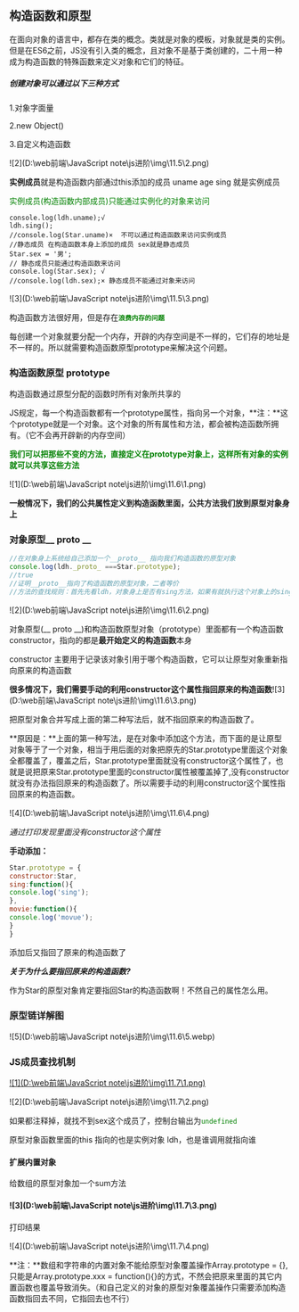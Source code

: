 ##  构造函数和原型

在面向对象的语言中，都存在类的概念。类就是对象的模板，对象就是类的实例。但是在ES6之前，JS没有引入类的概念，且对象不是基于类创建的，二十用一种成为构造函数的特殊函数来定义对象和它们的特征。

##### 创建对象可以通过以下三种方式

1.对象字面量

2.new Object()

3.自定义构造函数

![2](D:\web前端\JavaScript note\js进阶\img\11.5\2.png)

**实例成员**就是构造函数内部通过this添加的成员 uname age sing 就是实例成员

<font color=green>实例成员(构造函数内部成员)只能通过实例化的对象来访问</font>

```
console.log(ldh.uname);√
ldh.sing();
//console.log(Star.uname)×  不可以通过构造函数来访问实例成员
//静态成员 在构造函数本身上添加的成员 sex就是静态成员
Star.sex = '男';
// 静态成员只能通过构造函数来访问
console.log(Star.sex); √
//console.log(ldh.sex);× 静态成员不能通过对象来访问
```

![3](D:\web前端\JavaScript note\js进阶\img\11.5\3.png)

构造函数方法很好用，但是存在<font color=green>**`浪费内存的问题`**</font>

每创建一个对象就要分配一个内存，开辟的内存空间是不一样的，它们存的地址是不一样的。所以就需要构造函数原型prototype来解决这个问题。

### 构造函数原型 prototype

构造函数通过原型分配的函数时所有对象所共享的

JS规定，每一个构造函数都有一个prototype属性，指向另一个对象，**注：**这个prototype就是一个对象。这个对象的所有属性和方法，都会被构造函数所拥有。（它不会再开辟新的内存空间）

**<font color="green">我们可以把那些不变的方法，直接定义在prototype对象上，这样所有对象的实例就可以共享这些方法</font>**

![1](D:\web前端\JavaScript note\js进阶\img\11.6\1.png)

**一般情况下，我们的公共属性定义到构造函数里面，公共方法我们放到原型对象身上**

### 对象原型__ proto __

```js
//在对象身上系统给自己添加一个__proto__ 指向我们构造函数的原型对象
console.log(ldh._proto_ ===Star.prototype);
//true
//证明__proto__指向了构造函数的原型对象，二者等价
//方法的查找规则：首先先看ldh，对象身上是否有sing方法，如果有就执行这个对象上的sing，如果没有sing这个方法，因为有__proto__的存在，就去构造函数原型对象prototype身上去查找
```

![2](D:\web前端\JavaScript note\js进阶\img\11.6\2.png)

对象原型(__ proto __)和构造函数原型对象（prototype）里面都有一个构造函数constructor，指向的都是**最开始定义的构造函数**本身

constructor 主要用于记录该对象引用于哪个构造函数，它可以让原型对象重新指向原来的构造函数

**很多情况下，我们需要手动的利用constructor这个属性指回原来的构造函数**![3](D:\web前端\JavaScript note\js进阶\img\11.6\3.png)

把原型对象合并写成上面的第二种写法后，就不指回原来的构造函数了。

**原因是：**上面的第一种写法，是在对象中添加这个方法，而下面的是让原型对象等于了一个对象，相当于用后面的对象把原先的Star.prototype里面这个对象全都覆盖了，覆盖之后，Star.prototype里面就没有constructor这个属性了，也就是说把原来Star.prototype里面的constructor属性被覆盖掉了,没有constructor就没有办法指回原来的构造函数了。所以需要手动的利用constructor这个属性指回原来的构造函数。

![4](D:\web前端\JavaScript note\js进阶\img\11.6\4.png)

_通过打印发现里面没有constructor这个属性_

**手动添加：**

```js
Star.prototype = {
constructor:Star,
sing:function(){
console.log('sing');
},
movie:function(){
console.log('movue');
}
}
```

添加后又指回了原来的构造函数了

**_关于为什么要指回原来的构造函数?_**

作为Star的原型对象肯定要指回Star的构造函数啊！不然自己的属性怎么用。

### 原型链详解图

![5](D:\web前端\JavaScript note\js进阶\img\11.6\5.webp)



### JS成员查找机制

[![1](D:\web前端\JavaScript note\js进阶\img\11.7\1.png)]()

![2](D:\web前端\JavaScript note\js进阶\img\11.7\2.png)

如果都注释掉，就找不到sex这个成员了，控制台输出为<font color=green>`undefined`</font>

原型对象函数里面的this 指向的也是实例对象 ldh，也是谁调用就指向谁

#### 扩展内置对象

给数组的原型对象加一个sum方法

#### ![3](D:\web前端\JavaScript note\js进阶\img\11.7\3.png)

打印结果

![4](D:\web前端\JavaScript note\js进阶\img\11.7\4.png)

**注：**数组和字符串的内置对象不能给原型对象覆盖操作Array.prototype = {},只能是Array.prototype.xxx = function(){}的方式，不然会把原来里面的其它内置函数也覆盖导致消失。（和自己定义的对象的原型对象覆盖操作只需要添加构造函数指回去不同，它指回去也不行）

